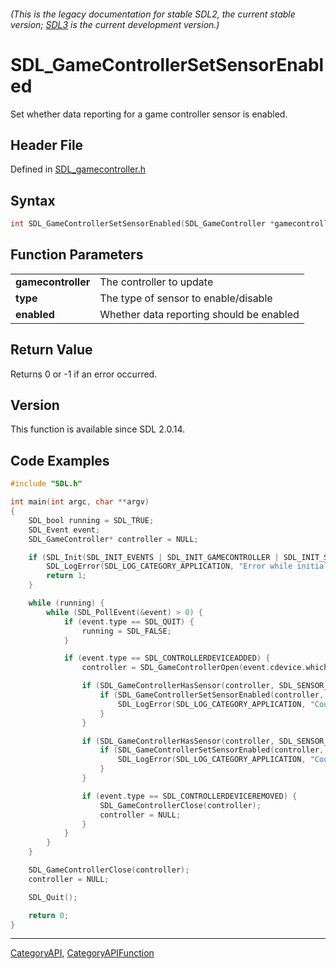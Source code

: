###### (This is the legacy documentation for stable SDL2, the current stable version; [SDL3](https://wiki.libsdl.org/SDL3/) is the current development version.)
# SDL_GameControllerSetSensorEnabled

Set whether data reporting for a game controller sensor is enabled.

## Header File

Defined in [SDL_gamecontroller.h](https://github.com/libsdl-org/SDL/blob/SDL2/include/SDL_gamecontroller.h)

## Syntax

```c
int SDL_GameControllerSetSensorEnabled(SDL_GameController *gamecontroller, SDL_SensorType type, SDL_bool enabled);

```

## Function Parameters

|                        |                                          |
| ---------------------- | ---------------------------------------- |
| **gamecontroller**     | The controller to update                 |
| **type**               | The type of sensor to enable/disable     |
| **enabled**            | Whether data reporting should be enabled |

## Return Value

Returns 0 or -1 if an error occurred.

## Version

This function is available since SDL 2.0.14.

## Code Examples

```c
#include "SDL.h"

int main(int argc, char **argv)
{
    SDL_bool running = SDL_TRUE;
    SDL_Event event;
    SDL_GameController* controller = NULL;

    if (SDL_Init(SDL_INIT_EVENTS | SDL_INIT_GAMECONTROLLER | SDL_INIT_SENSOR) < 0) {
        SDL_LogError(SDL_LOG_CATEGORY_APPLICATION, "Error while initializing SDL2 library : %s\n", SDL_GetError());
        return 1;
    }

    while (running) {
        while (SDL_PollEvent(&event) > 0) {
            if (event.type == SDL_QUIT) {
                running = SDL_FALSE;
            }

            if (event.type == SDL_CONTROLLERDEVICEADDED) {
                controller = SDL_GameControllerOpen(event.cdevice.which);

                if (SDL_GameControllerHasSensor(controller, SDL_SENSOR_GYRO)) {
                    if (SDL_GameControllerSetSensorEnabled(controller, SDL_SENSOR_GYRO, SDL_TRUE) < 0) {
                        SDL_LogError(SDL_LOG_CATEGORY_APPLICATION, "Couldn't enable controller's gyroscope.");
                    }
                }

                if (SDL_GameControllerHasSensor(controller, SDL_SENSOR_ACCEL)) {
                    if (SDL_GameControllerSetSensorEnabled(controller, SDL_SENSOR_ACCEL, SDL_TRUE) < 0) {
                        SDL_LogError(SDL_LOG_CATEGORY_APPLICATION, "Couldn't enable controller's accelerometer.");
                    }
                }

                if (event.type == SDL_CONTROLLERDEVICEREMOVED) {
                    SDL_GameControllerClose(controller);
                    controller = NULL;
                }
            }
        }
    }

    SDL_GameControllerClose(controller);
    controller = NULL;

    SDL_Quit();

    return 0;
}
```

----
[CategoryAPI](CategoryAPI), [CategoryAPIFunction](CategoryAPIFunction)

